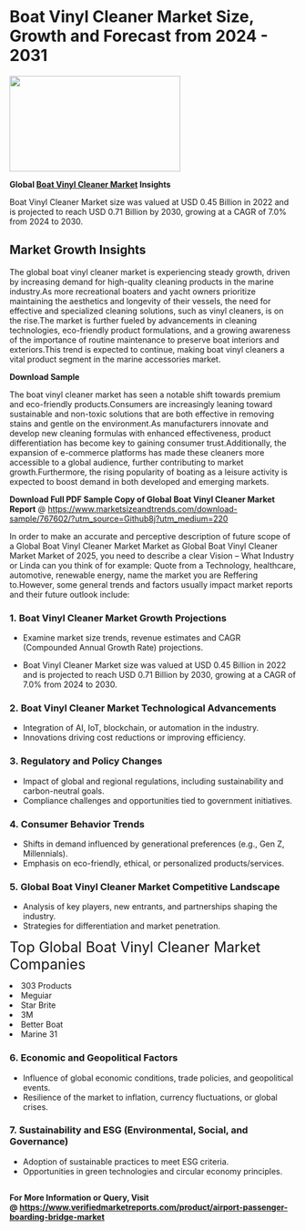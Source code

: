 <H1>Boat Vinyl Cleaner Market Size, Growth and Forecast from 2024 - 2031</H1><img class="aligncenter size-medium wp-image-584254" src="https://thirdeyenews.in/wp-content/uploads/2024/09/Global-Market-Research-300x168.jpeg" alt="" width="300" height="168" /><p><strong>Global&nbsp;<a href="https://www.marketsizeandtrends.com/download-sample/767602/?utm_source=Github8j?utm_medium=220">Boat Vinyl Cleaner Market</a> Insights</strong></p><p>Boat Vinyl Cleaner Market size was valued at USD 0.45 Billion in 2022 and is projected to reach USD 0.71 Billion by 2030, growing at a CAGR of 7.0% from 2024 to 2030.</p><p><h2>Market Growth Insights</h2> <p>The global boat vinyl cleaner market is experiencing steady growth, driven by increasing demand for high-quality cleaning products in the marine industry.As more recreational boaters and yacht owners prioritize maintaining the aesthetics and longevity of their vessels, the need for effective and specialized cleaning solutions, such as vinyl cleaners, is on the rise.The market is further fueled by advancements in cleaning technologies, eco-friendly product formulations, and a growing awareness of the importance of routine maintenance to preserve boat interiors and exteriors.This trend is expected to continue, making boat vinyl cleaners a vital product segment in the marine accessories market.</p> <p><strong>Download Sample</strong></p> <p>The boat vinyl cleaner market has seen a notable shift towards premium and eco-friendly products.Consumers are increasingly leaning toward sustainable and non-toxic solutions that are both effective in removing stains and gentle on the environment.As manufacturers innovate and develop new cleaning formulas with enhanced effectiveness, product differentiation has become key to gaining consumer trust.Additionally, the expansion of e-commerce platforms has made these cleaners more accessible to a global audience, further contributing to market growth.Furthermore, the rising popularity of boating as a leisure activity is expected to boost demand in both developed and emerging markets.</p> <p><span class=""><strong>Download Full PDF Sample Copy of Global Boat Vinyl Cleaner Market Report</strong> @ <a href="https://www.marketsizeandtrends.com/download-sample/767602/?utm_source=Github8j?utm_medium=220" target="_blank">https://www.marketsizeandtrends.com/download-sample/767602/?utm_source=Github8j?utm_medium=220</a></span></p><p>In order to make an accurate and perceptive description of future scope of a Global&nbsp;Boat Vinyl Cleaner Market Market as Global&nbsp;Boat Vinyl Cleaner Market Market of 2025, you need to describe a clear Vision &ndash; What Industry or Linda can you think of for example: Quote from a Technology, healthcare, automotive, renewable energy, name the market you are Reffering to.However, some general trends and factors usually impact market reports and their future outlook include:</p><h3>1.&nbsp;<strong>Boat Vinyl Cleaner Market Growth Projections</strong></h3><ul><li>Examine market size trends, revenue estimates and CAGR (Compounded Annual Growth Rate) projections.</li><li><p>Boat Vinyl Cleaner Market size was valued at USD 0.45 Billion in 2022 and is projected to reach USD 0.71 Billion by 2030, growing at a CAGR of 7.0% from 2024 to 2030.</p></li></ul><h3>2.&nbsp;<strong>Boat Vinyl Cleaner Market Technological Advancements</strong></h3><ul><li>Integration of AI, IoT, blockchain, or automation in the industry.</li><li>Innovations driving cost reductions or improving efficiency.</li></ul><h3>3.&nbsp;<strong>Regulatory and Policy Changes</strong></h3><ul><li>Impact of global and regional regulations, including sustainability and carbon-neutral goals.</li><li>Compliance challenges and opportunities tied to government initiatives.</li></ul><h3>4.&nbsp;<strong>Consumer Behavior Trends</strong></h3><ul><li>Shifts in demand influenced by generational preferences (e.g., Gen Z, Millennials).</li><li>Emphasis on eco-friendly, ethical, or personalized products/services.</li></ul><h3>5.&nbsp;<strong>Global Boat Vinyl Cleaner Market Competitive Landscape</strong></h3><ul><li>Analysis of key players, new entrants, and partnerships shaping the industry.</li><li>Strategies for differentiation and market penetration.</li></ul><p data-pm-slice="1 1 []"><span style="color: inherit; font-family: inherit; font-size: 25px;">Top Global Boat Vinyl Cleaner Market Companies</span></p><div class="" data-test-id=""><p><li>303 Products</li><li> Meguiar</li><li> Star Brite</li><li> 3M</li><li> Better Boat</li><li> Marine 31</li></p></div><h3>6.&nbsp;<strong>Economic and Geopolitical Factors</strong></h3><ul><li>Influence of global economic conditions, trade policies, and geopolitical events.</li><li>Resilience of the market to inflation, currency fluctuations, or global crises.</li></ul><h3>7.&nbsp;<strong>Sustainability and ESG (Environmental, Social, and Governance)</strong></h3><ul><li>Adoption of sustainable practices to meet ESG criteria.</li><li>Opportunities in green technologies and circular economy principles.</li></ul><h2><strong style="font-size: 14px;">For More Information or Query, Visit @&nbsp;</strong><a style="background-color: #ffffff; font-size: 14px;" href="https://www.marketsizeandtrends.com/report/boat-vinyl-cleaner-market/" target="_blank">https://www.verifiedmarketreports.com/product/airport-passenger-boarding-bridge-market</a></h2>